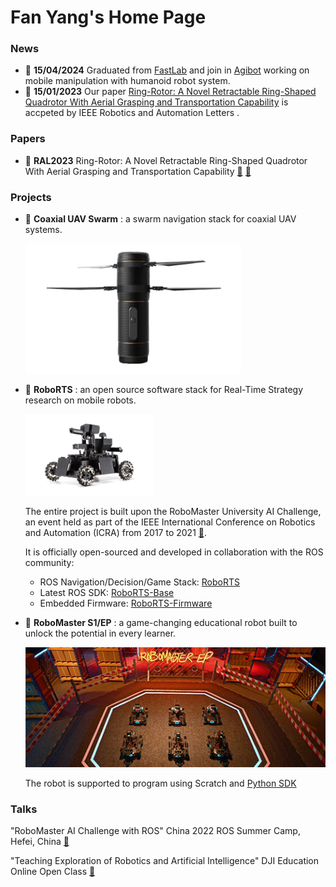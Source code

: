# Fan Yang's Home Page


### News
* :school: **15/04/2024** Graduated from [FastLab](http://zju-fast.com/) and join in [Agibot](https://agibot.com/) working on mobile manipulation with humanoid robot system.
* :rocket: **15/01/2023** Our paper [Ring-Rotor: A Novel Retractable Ring-Shaped Quadrotor With Aerial Grasping and Transportation Capability](https://ieeexplore.ieee.org/document/10044964) is accpeted by IEEE Robotics and Automation Letters .

### Papers

* :orange_book: **RAL2023** Ring-Rotor: A Novel Retractable Ring-Shaped Quadrotor With Aerial Grasping and Transportation Capability [:page_facing_up:](https://ieeexplore.ieee.org/document/10044964) [:movie_camera:](https://www.bilibili.com/video/BV1gY4y1K723/)

  <!-- 解注释支持视频显示 -->
  <!-- {{< bilibili id=BV1gY4y1K723 >}} -->
  <!-- {{< youtube vrjru7b_05k >}} -->

### Projects
* :helicopter: **Coaxial UAV Swarm** : a swarm navigation stack for coaxial UAV systems. 

  <img src="coaxial_drone.png" style="zoom:40%;display: inline-block; float:middle"/>


* :space_invader: **RoboRTS** : an open source software stack for Real-Time Strategy research on mobile robots. 

  <img src="roborts.png" style="zoom:20%;display: inline-block; float:middle"/>

  The entire project is built upon the RoboMaster University AI Challenge, an event held as part of the IEEE International Conference on Robotics and Automation (ICRA) from 2017 to 2021 [:movie_camera:](https://www.bilibili.com/video/BV1xV41147Ci/?share_source=copy_web&vd_source=0a2934a8448f6587984e9efb9cb05d3a). 
  
  It is officially open-sourced and developed in collaboration with the ROS community:
  - ROS Navigation/Decision/Game Stack: [RoboRTS](https://github.com/robomaster/roborts)
  - Latest ROS SDK: [RoboRTS-Base](https://github.com/robomaster/roborts-base)
  - Embedded Firmware: [RoboRTS-Firmware](https://github.com/robomaster/roborts-firmware)
  
* :robot: **RoboMaster S1/EP** : a game-changing educational robot built to unlock the potential in every learner. 

  <img src="ep.gif" style="zoom:100%;display: inline-block; float:middle"/> 

  The robot is supported to program using Scratch and [Python SDK](https://github.com/dji-sdk/RoboMaster-SDK)

### Talks

"RoboMaster AI Challenge with ROS" China 2022 ROS Summer Camp, Hefei, China [:movie_camera:](https://www.bilibili.com/video/BV1sS4y1W71g/?spm_id_from=333.999.0.0&vd_source=a1897a22c52923494ce23a38426c92e1)

"Teaching Exploration of Robotics and Artificial Intelligence" DJI Education Online Open Class [:movie_camera:](https://open.163.com/newview/movie/free?pid=RHKK1TJEJ&mid=KHKK1TKIP)
